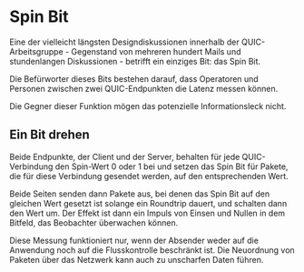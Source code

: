 # Spin Bit

Eine der vielleicht längsten Designdiskussionen innerhalb der QUIC-Arbeitsgruppe - Gegenstand von mehreren hundert Mails und stundenlangen Diskussionen - betrifft ein einziges Bit: das Spin Bit.

Die Befürworter dieses Bits bestehen darauf, dass Operatoren und Personen zwischen zwei QUIC-Endpunkten die Latenz messen können.

Die Gegner dieser Funktion mögen das potenzielle Informationsleck nicht.

## Ein Bit drehen

Beide Endpunkte, der Client und der Server, behalten für jede QUIC-Verbindung den Spin-Wert 0 oder 1 bei und setzen das Spin Bit für Pakete, die für diese Verbindung gesendet werden, auf den entsprechenden Wert.

Beide Seiten senden dann Pakete aus, bei denen das Spin Bit auf den gleichen Wert gesetzt ist solange ein Roundtrip dauert, und schalten dann den Wert um. Der Effekt ist dann ein Impuls von Einsen und Nullen in dem Bitfeld, das Beobachter überwachen können.

Diese Messung funktioniert nur, wenn der Absender weder auf die Anwendung noch auf die Flusskontrolle beschränkt ist. Die Neuordnung von Paketen über das Netzwerk kann  auch zu unscharfen Daten führen.